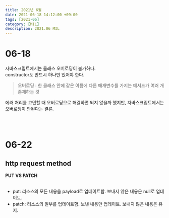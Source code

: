 ```yaml
---
title: 2021년 6월
date: 2021-06-18 14:12:00 +09:00
tags: [2021-06]
category: [MIL]
description: 2021.06 MIL
---
```


# 06-18

자바스크립트에서는 클래스 오버로딩이 불가하다. <br>
constructor도 반드시 하나만 있어야 한다.<br>

> 오버로딩 : 한 클래스 안에 같은 이름에 다른 매개변수를 가지는 메서드가 여러 개 존재하는 것

에러 처리를 고민할 때 오버로딩으로 해결하면 되지 않을까 했지만, 자바스크립트에서는 오버로딩이 안된다는 결론.

<br><br>

# 06-22

## http request method

**PUT VS PATCH**<br><br>

- put: 리소스의 모든 내용을 payload로 업데이트함. 보내지 않은 내용은 null로 업데이트.
- patch: 리소스의 일부를 업데이트함. 보낸 내용만 업데이트. 보내지 않은 내용은 유지.<br>

